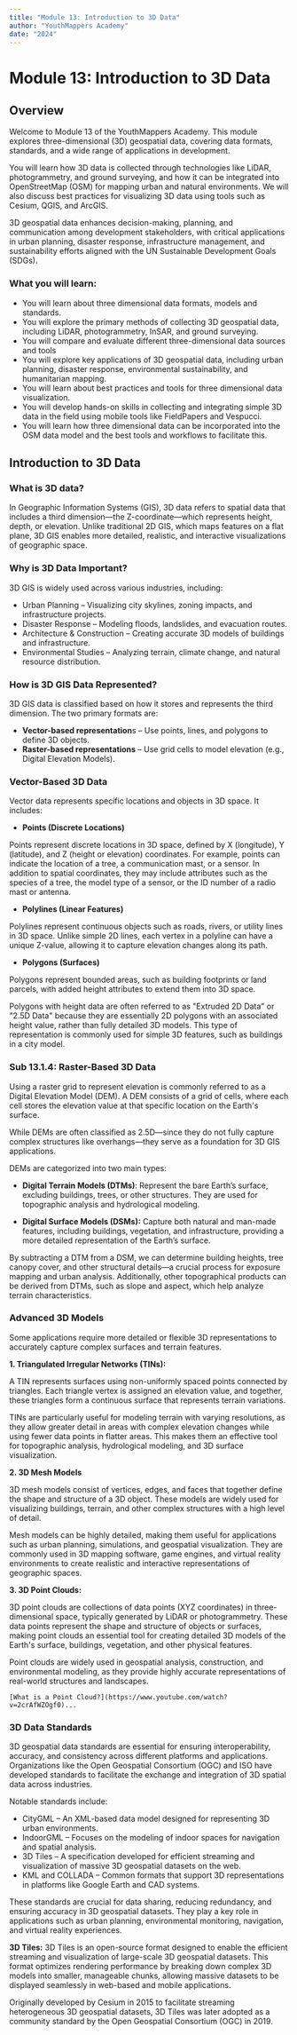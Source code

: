 ```yaml
---
title: "Module 13: Introduction to 3D Data"
author: "YouthMappers Academy"
date: "2024"
---
```


# Module 13: Introduction to 3D Data

## Overview

Welcome to Module 13 of the YouthMappers Academy. This module explores three-dimensional (3D) geospatial data, covering data formats, standards, and a wide range of applications in development. 

You will learn how 3D data is collected through technologies like LiDAR, photogrammetry, and ground surveying, and how it can be integrated into OpenStreetMap (OSM) for mapping urban and natural environments. We will also discuss best practices for visualizing 3D data using tools such as Cesium, QGIS, and ArcGIS.

3D geospatial data enhances decision-making, planning, and communication among development stakeholders, with critical applications in urban planning, disaster response, infrastructure management, and sustainability efforts aligned with the UN Sustainable Development Goals (SDGs).

### What you will learn:
- You will learn about three dimensional data formats, models and standards.
- You will explore the primary methods of collecting 3D geospatial data, including LiDAR, photogrammetry, InSAR, and ground surveying.
- You will compare and evaluate different three-dimensional data sources and tools
- You will explore key applications of 3D geospatial data, including urban planning, disaster response, environmental sustainability, and humanitarian mapping.
- You will learn about best practices and tools for three dimensional data visualization.
- You will develop hands-on skills in collecting and integrating simple 3D data in the field using mobile tools like FieldPapers and Vespucci.
- You will learn how three dimensional data can be incorporated into the OSM data model and the best tools and workflows to facilitate this. 


## Introduction to 3D Data

### What is 3D data?
In Geographic Information Systems (GIS), 3D data refers to spatial data that includes a third dimension—the Z-coordinate—which represents height, depth, or elevation. Unlike traditional 2D GIS, which maps features on a flat plane, 3D GIS enables more detailed, realistic, and interactive visualizations of geographic space. 

### **Why is 3D Data Important?**
 
3D GIS is widely used across various industries, including:
- Urban Planning – Visualizing city skylines, zoning impacts, and infrastructure projects.
- Disaster Response – Modeling floods, landslides, and evacuation routes.
- Architecture & Construction – Creating accurate 3D models of buildings and infrastructure.
- Environmental Studies – Analyzing terrain, climate change, and natural resource distribution.

### **How is 3D GIS Data Represented?**
 
3D GIS data is classified based on how it stores and represents the third dimension. The two primary formats are: 
- **Vector-based representation**s – Use points, lines, and polygons to define 3D objects.
- **Raster-based representations** – Use grid cells to model elevation (e.g., Digital Elevation Models).

### **Vector-Based 3D Data**

Vector data represents specific locations and objects in 3D space. It includes:
- **Points (Discrete Locations)** 

Points represent discrete locations in 3D space, defined by X (longitude), Y (latitude), and Z (height or elevation) coordinates. For example, points can indicate the location of a tree, a communication mast, or a sensor. In addition to spatial coordinates, they may include attributes such as the species of a tree, the model type of a sensor, or the ID number of a radio mast or antenna.

- **Polylines (Linear Features)**

 Polylines represent continuous objects such as roads, rivers, or utility lines in 3D space. Unlike simple 2D lines, each vertex in a polyline can have a unique Z-value, allowing it to capture elevation changes along its path.

- **Polygons (Surfaces)**

 Polygons represent bounded areas, such as building footprints or land parcels, with added height attributes to extend them into 3D space.

Polygons with height data are often referred to as "Extruded 2D Data" or "2.5D Data" because they are essentially 2D polygons with an associated height value, rather than fully detailed 3D models. This type of representation is commonly used for simple 3D features, such as buildings in a city model.

### **Sub 13.1.4: Raster-Based 3D Data**

Using a raster grid to represent elevation is commonly referred to as a Digital Elevation Model (DEM). A DEM consists of a grid of cells, where each cell stores the elevation value at that specific location on the Earth's surface. 

While DEMs are often classified as 2.5D—since they do not fully capture complex structures like overhangs—they serve as a foundation for 3D GIS applications.

DEMs are categorized into two main types:
- **Digital Terrain Models (DTMs)**: Represent the bare Earth’s surface, excluding buildings, trees, or other structures. They are used for topographic analysis and hydrological modeling.

- **Digital Surface Models (DSMs):** Capture both natural and man-made features, including buildings, vegetation, and infrastructure, providing a more detailed representation of the Earth’s surface.

By subtracting a DTM from a DSM, we can determine building heights, tree canopy cover, and other structural details—a crucial process for exposure mapping and urban analysis. Additionally, other topographical products can be derived from DTMs, such as slope and aspect, which help analyze terrain characteristics.

### **Advanced 3D Models**

Some applications require more detailed or flexible 3D representations to accurately capture complex surfaces and terrain features.

**1. Triangulated Irregular Networks (TINs):**

A TIN represents surfaces using non-uniformly spaced points connected by triangles. Each triangle vertex is assigned an elevation value, and together, these triangles form a continuous surface that represents terrain variations.

TINs are particularly useful for modeling terrain with varying resolutions, as they allow greater detail in areas with complex elevation changes while using fewer data points in flatter areas. This makes them an effective tool for topographic analysis, hydrological modeling, and 3D surface visualization.

**2. 3D Mesh Models**

3D mesh models consist of vertices, edges, and faces that together define the shape and structure of a 3D object. These models are widely used for visualizing buildings, terrain, and other complex structures with a high level of detail.

Mesh models can be highly detailed, making them useful for applications such as urban planning, simulations, and geospatial visualization. They are commonly used in 3D mapping software, game engines, and virtual reality environments to create realistic and interactive representations of geographic spaces.

**3. 3D Point Clouds:**

3D point clouds are collections of data points (XYZ coordinates) in three-dimensional space, typically generated by LiDAR or photogrammetry. These data points represent the shape and structure of objects or surfaces, making point clouds an essential tool for creating detailed 3D models of the Earth's surface, buildings, vegetation, and other physical features.

Point clouds are widely used in geospatial analysis, construction, and environmental modeling, as they provide highly accurate representations of real-world structures and landscapes.

```{tip}
[What is a Point Cloud?](https://www.youtube.com/watch?v=2crAfWZOgf0)...
``` 


###  **3D Data Standards**
3D geospatial data standards are essential for ensuring interoperability, accuracy, and consistency across different platforms and applications. Organizations like the Open Geospatial Consortium (OGC) and ISO have developed standards to facilitate the exchange and integration of 3D spatial data across industries. 

Notable standards include:
- CityGML – An XML-based data model designed for representing 3D urban environments.
- IndoorGML – Focuses on the modeling of indoor spaces for navigation and spatial analysis.
- 3D Tiles – A specification developed for efficient streaming and visualization of massive 3D geospatial datasets on the web.
- KML and COLLADA – Common formats that support 3D representations in platforms like Google Earth and CAD systems.


These standards are crucial for data sharing, reducing redundancy, and ensuring accuracy in 3D geospatial datasets. They play a key role in applications such as urban planning, environmental monitoring, navigation, and virtual reality experiences.

**3D Tiles:**
 3D Tiles is an open-source format designed to enable the efficient streaming and visualization of large-scale 3D geospatial datasets. This format optimizes rendering performance by breaking down complex 3D models into smaller, manageable chunks, allowing massive datasets to be displayed seamlessly in web-based and mobile applications.

Originally developed by Cesium in 2015 to facilitate streaming heterogeneous 3D geospatial datasets, 3D Tiles was later adopted as a community standard by the Open Geospatial Consortium (OGC) in 2019.

